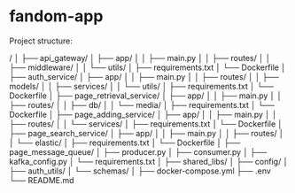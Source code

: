 # fandom-app

Project structure:

/
│
├── api_gateway/
│   ├── app/
│   │   ├── main.py
│   │   ├── routes/
│   │   ├── middleware/
│   │   └── utils/
│   ├── requirements.txt
│   └── Dockerfile
│
├── auth_service/
│   ├── app/
│   │   ├── main.py
│   │   ├── routes/
│   │   ├── models/
│   │   ├── services/
│   │   └── utils/
│   ├── requirements.txt
│   └── Dockerfile
│
├── page_retrieval_service/
│   ├── app/
│   │   ├── main.py
│   │   ├── routes/
│   │   ├── db/
│   │   └── media/
│   ├── requirements.txt
│   └── Dockerfile
│
├── page_adding_service/
│   ├── app/
│   │   ├── main.py
│   │   ├── routes/
│   │   └── services/
│   ├── requirements.txt
│   └── Dockerfile
│
├── page_search_service/
│   ├── app/
│   │   ├── main.py
│   │   ├── routes/
│   │   └── elastic/
│   ├── requirements.txt
│   └── Dockerfile
│
├── page_message_queue/
│   ├── producer.py
│   ├── consumer.py
│   ├── kafka_config.py
│   └── requirements.txt
│
├── shared_libs/
│   ├── config/
│   ├── auth_utils/
│   └── schemas/
│
├── docker-compose.yml
├── .env
└── README.md